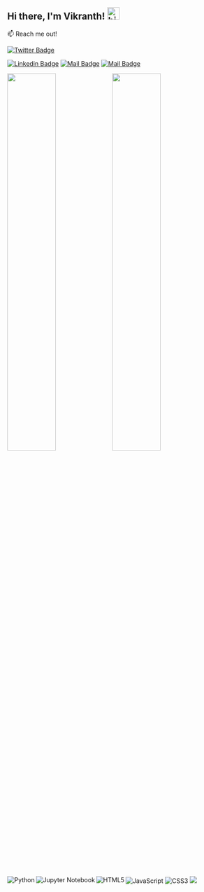 ## Hi there, I'm Vikranth! <img src="https://user-images.githubusercontent.com/1303154/88677602-1635ba80-d120-11ea-84d8-d263ba5fc3c0.gif" width="28px" height="28px" alt="hi"/>

:mailbox: Reach me out!

[![Twitter Badge](https://img.shields.io/badge/-@VikranthBandaru-1ca0f1?style=flat&labelColor=1ca0f1&logo=twitter&logoColor=white&link=https://twitter.com/BandaruVikranth)](https://twitter.com/BandaruVikranth) 

[![Linkedin Badge](https://img.shields.io/badge/-vikranthbandaru-0e76a8?style=flat&labelColor=0e76a8&logo=linkedin&logoColor=white)](https://www.linkedin.com/in/vikranthbandaru/) [![Mail Badge](https://img.shields.io/badge/-@vikranthbandaru-e84393?style=flat&labelColor=e84393&logo=instagram&logoColor=white)](https://instagram.com/vikranthbandaru) [![Mail Badge](https://img.shields.io/badge/-bandaruvikranth-c0392b?style=flat&labelColor=c0392b&logo=gmail&logoColor=white)](mailto:bandaruvikranth@gmail.com)


<!--
**vikranthbandaru/vikranthbandaru** is a ✨ _special_ ✨ repository because its `README.md` (this file) appears on your GitHub profile.

Here are some ideas to get you started:

- 🔭 I’m currently working on ...
- 🌱 I’m currently learning ...
- 👯 I’m looking to collaborate on ...
- 🤔 I’m looking for help with ...
- 💬 Ask me about ...
- 📫 How to reach me: ...
- 😄 Pronouns: ...
- ⚡ Fun fact: ...
-->
<img align="left" width="47%" src="https://github-readme-stats.vercel.app/api?username=vikranthbandaru&&show_icons=true&title_color=ffffff&icon_color=bb2acf&text_color=daf7dc&bg_color=151515" />
<img align="left" width="47%" src="https://github-readme-stats.vercel.app/api/top-langs/?username=vikranthbandaru&layout=compact" />
<img align="left" alt="Python" src="https://img.shields.io/badge/python-3670A0?style=for-the-badge&logo=python&logoColor=ffdd54"/>
<img align="left" alt="Jupyter Notebook" src="https://img.shields.io/badge/jupyter-%23FA0F00.svg?style=for-the-badge&logo=jupyter&logoColor=white"/>
<img alt="JavaScript" src="https://img.shields.io/badge/javascript-%23323330.svg?style=for-the-badge&logo=javascript&logoColor=%23F7DF1E"/>
<img align="left" alt="HTML5" src="https://img.shields.io/badge/html5-%23E34F26.svg?style=for-the-badge&logo=html5&logoColor=white"/>
<img alt="CSS3" src="https://img.shields.io/badge/css3-%231572B6.svg?style=for-the-badge&logo=css3&logoColor=white"/>
<img src="https://visitor-badge.glitch.me/badge?page_id=vikranthbandaru.vikranthbandaru"/>
